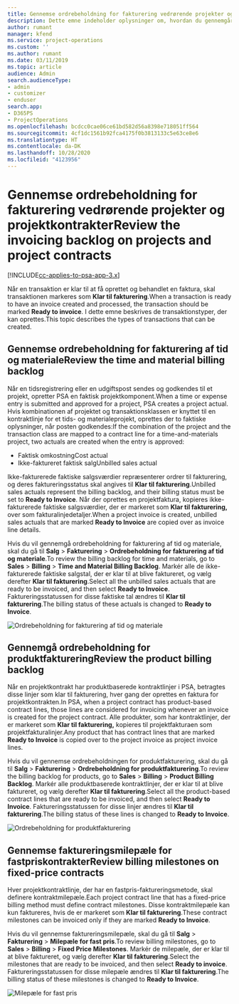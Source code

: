 ```yaml
---
title: Gennemse ordrebeholdning for fakturering vedrørende projekter og projektkontrakter
description: Dette emne indeholder oplysninger om, hvordan du gennemgår tid, udgifter og produktbeholdninger, og hvordan du markerer dem som klar til fakturering.
author: rumant
manager: kfend
ms.service: project-operations
ms.custom: ''
ms.author: rumant
ms.date: 03/11/2019
ms.topic: article
audience: Admin
search.audienceType:
- admin
- customizer
- enduser
search.app:
- D365PS
- ProjectOperations
ms.openlocfilehash: bcdcc0cae06ce61bd582d56a8398e718051ff564
ms.sourcegitcommit: 4cf1dc1561b92fca4175f0b3813133c5e63ce8e6
ms.translationtype: HT
ms.contentlocale: da-DK
ms.lasthandoff: 10/28/2020
ms.locfileid: "4123956"
---
```

# <a name="review-the-invoicing-backlog-on-projects-and-project-contracts"></a><span data-ttu-id="2dad7-103">Gennemse ordrebeholdning for fakturering vedrørende projekter og projektkontrakter</span><span class="sxs-lookup"><span data-stu-id="2dad7-103">Review the invoicing backlog on projects and project contracts</span></span>

[!INCLUDE[cc-applies-to-psa-app-3.x](../includes/cc-applies-to-psa-app-3x.md)]

<span data-ttu-id="2dad7-104">Når en transaktion er klar til at få oprettet og behandlet en faktura, skal transaktionen markeres som **Klar til fakturering**.</span><span class="sxs-lookup"><span data-stu-id="2dad7-104">When a transaction is ready to have an invoice created and processed, the transaction should be marked **Ready to invoice**.</span></span> <span data-ttu-id="2dad7-105">I dette emne beskrives de transaktionstyper, der kan oprettes.</span><span class="sxs-lookup"><span data-stu-id="2dad7-105">This topic describes the types of transactions that can be created.</span></span>

## <a name="review-the-time-and-material-billing-backlog"></a><span data-ttu-id="2dad7-106">Gennemse ordrebeholdning for fakturering af tid og materiale</span><span class="sxs-lookup"><span data-stu-id="2dad7-106">Review the time and material billing backlog</span></span>

<span data-ttu-id="2dad7-107">Når en tidsregistrering eller en udgiftspost sendes og godkendes til et projekt, opretter PSA en faktisk projektkomponent.</span><span class="sxs-lookup"><span data-stu-id="2dad7-107">When a time or expense entry is submitted and approved for a project, PSA creates a project actual.</span></span> <span data-ttu-id="2dad7-108">Hvis kombinationen af projektet og transaktionsklassen er knyttet til en kontraktlinje for et tids- og materialeprojekt, oprettes der to faktiske oplysninger, når posten godkendes:</span><span class="sxs-lookup"><span data-stu-id="2dad7-108">If the combination of the project and the transaction class are mapped to a contract line for a time-and-materials project, two actuals are created when the entry is approved:</span></span>

- <span data-ttu-id="2dad7-109">Faktisk omkostning</span><span class="sxs-lookup"><span data-stu-id="2dad7-109">Cost actual</span></span> 
- <span data-ttu-id="2dad7-110">Ikke-faktureret faktisk salg</span><span class="sxs-lookup"><span data-stu-id="2dad7-110">Unbilled sales actual</span></span>

<span data-ttu-id="2dad7-111">Ikke-fakturerede faktiske salgsværdier repræsenterer ordrer til fakturering, og deres faktureringsstatus skal angives til **Klar til fakturering**.</span><span class="sxs-lookup"><span data-stu-id="2dad7-111">Unbilled sales actuals represent the billing backlog, and their billing status must be set to **Ready to Invoice**.</span></span> <span data-ttu-id="2dad7-112">Når der oprettes en projektfaktura, kopieres ikke-fakturerede faktiske salgsværdier, der er markeret som **Klar til fakturering,** over som fakturalinjedetaljer.</span><span class="sxs-lookup"><span data-stu-id="2dad7-112">When a project invoice is created, unbilled sales actuals that are marked **Ready to Invoice** are copied over as invoice line details.</span></span>

<span data-ttu-id="2dad7-113">Hvis du vil gennemgå ordrebeholdning for fakturering af tid og materiale, skal du gå til **Salg** \> **Fakturering** \> **Ordrebeholdning for fakturering af tid og materiale**.</span><span class="sxs-lookup"><span data-stu-id="2dad7-113">To review the billing backlog for time and materials, go to **Sales** \> **Billing** \> **Time and Material Billing Backlog**.</span></span> <span data-ttu-id="2dad7-114">Markér alle de ikke-fakturerede faktiske salgstal, der er klar til at blive faktureret, og vælg derefter **Klar til fakturering**.</span><span class="sxs-lookup"><span data-stu-id="2dad7-114">Select all the unbilled sales actuals that are ready to be invoiced, and then select **Ready to Invoice**.</span></span> <span data-ttu-id="2dad7-115">Faktureringsstatussen for disse faktiske tal ændres til **Klar til fakturering**.</span><span class="sxs-lookup"><span data-stu-id="2dad7-115">The billing status of these actuals is changed to **Ready to Invoice**.</span></span>

![Ordrebeholdning for fakturering af tid og materiale](media/TMBacklog.png)

## <a name="review-the-product-billing-backlog"></a><span data-ttu-id="2dad7-117">Gennemgå ordrebeholdning for produktfakturering</span><span class="sxs-lookup"><span data-stu-id="2dad7-117">Review the product billing backlog</span></span>

<span data-ttu-id="2dad7-118">Når en projektkontrakt har produktbaserede kontraktlinjer i PSA, betragtes disse linjer som klar til fakturering, hver gang der oprettes en faktura for projektkontrakten.</span><span class="sxs-lookup"><span data-stu-id="2dad7-118">In PSA, when a project contract has product-based contract lines, those lines are considered for invoicing whenever an invoice is created for the project contract.</span></span> <span data-ttu-id="2dad7-119">Alle produkter, som har kontraktlinjer, der er markeret som **Klar til fakturering,** kopieres til projektfakturaen som projektfakturalinjer.</span><span class="sxs-lookup"><span data-stu-id="2dad7-119">Any product that has contract lines that are marked **Ready to Invoice** is copied over to the project invoice as project invoice lines.</span></span>

<span data-ttu-id="2dad7-120">Hvis du vil gennemse ordrebeholdningen for produktfakturering, skal du gå til **Salg** \> **Fakturering** \> **Ordrebeholdning for produktfakturering**.</span><span class="sxs-lookup"><span data-stu-id="2dad7-120">To review the billing backlog for products, go to **Sales** \> **Billing** \> **Product Billing Backlog**.</span></span> <span data-ttu-id="2dad7-121">Markér alle produktbaserede kontraktlinjer, der er klar til at blive faktureret, og vælg derefter **Klar til fakturering**.</span><span class="sxs-lookup"><span data-stu-id="2dad7-121">Select all the product-based contract lines that are ready to be invoiced, and then select **Ready to Invoice**.</span></span> <span data-ttu-id="2dad7-122">Faktureringsstatussen for disse linjer ændres til **Klar til fakturering**.</span><span class="sxs-lookup"><span data-stu-id="2dad7-122">The billing status of these lines is changed to **Ready to Invoice**.</span></span>

![Ordrebeholdning for produktfakturering](media/ProductBacklog.png)

## <a name="review-billing-milestones-on-fixed-price-contracts"></a><span data-ttu-id="2dad7-124">Gennemse faktureringsmilepæle for fastpriskontrakter</span><span class="sxs-lookup"><span data-stu-id="2dad7-124">Review billing milestones on fixed-price contracts</span></span>

<span data-ttu-id="2dad7-125">Hver projektkontraktlinje, der har en fastpris-faktureringsmetode, skal definere kontraktmilepæle.</span><span class="sxs-lookup"><span data-stu-id="2dad7-125">Each project contract line that has a fixed-price billing method must define contract milestones.</span></span> <span data-ttu-id="2dad7-126">Disse kontraktmilepæle kan kun faktureres, hvis de er markeret som **Klar til fakturering**.</span><span class="sxs-lookup"><span data-stu-id="2dad7-126">These contract milestones can be invoiced only if they are marked **Ready to Invoice**.</span></span> 

<span data-ttu-id="2dad7-127">Hvis du vil gennemse faktureringsmilepæle, skal du gå til **Salg** \> **Fakturering** \> **Milepæle for fast pris**.</span><span class="sxs-lookup"><span data-stu-id="2dad7-127">To review billing milestones, go to **Sales** \> **Billing** \> **Fixed Price Milestones**.</span></span> <span data-ttu-id="2dad7-128">Markér de milepæle, der er klar til at blive faktureret, og vælg derefter **Klar til fakturering**.</span><span class="sxs-lookup"><span data-stu-id="2dad7-128">Select the milestones that are ready to be invoiced, and then select **Ready to invoice**.</span></span> <span data-ttu-id="2dad7-129">Faktureringsstatussen for disse milepæle ændres til **Klar til fakturering**.</span><span class="sxs-lookup"><span data-stu-id="2dad7-129">The billing status of these milestones is changed to **Ready to Invoice**.</span></span>

![Milepæle for fast pris](media/FPBacklog.png)
